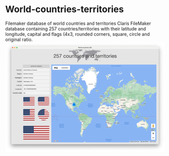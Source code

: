 # World-countries-territories
Filemaker database of world countries and territories
Claris FileMaker database containing 257 countries/territories with their latitude and longitude, capital and flags (4x3, rounded corners, square, circle and original ratio.
<img src="https://github.com/bsg-marvin/World-countries-territories/blob/main/World flags.png"></img>
